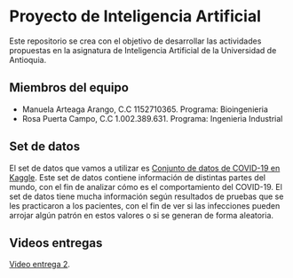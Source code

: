 # Proyecto de Inteligencia Artificial

Este repositorio se crea con el objetivo de desarrollar las actividades propuestas en la asignatura de Inteligencia Artificial de la Universidad de Antioquia.


## Miembros del equipo
- Manuela Arteaga Arango, C.C 1152710365. Programa: Bioingenieria
- Rosa Puerta Campo, C.C 1.002.389.631. Programa: Ingenieria Industrial
   
## Set de datos
El set de datos que vamos a utilizar es <a href="https://www.kaggle.com/datasets/georgesaavedra/covid19-dataset?resource=download">Conjunto de datos de COVID-19 en Kaggle</a>.
Este set de datos contiene información de distintas partes del mundo, con el fin de analizar cómo es el comportamiento del COVID-19.
El set de datos tiene mucha información según resultados de pruebas que se les practicaron a los pacientes, con el fin de ver si las infecciones
pueden arrojar algún patrón en estos valores o si se generan de forma aleatoria.


## Videos entregas
<a href="https://youtu.be/Lqs7yQKNbw0"> Video entrega 2</a>.
